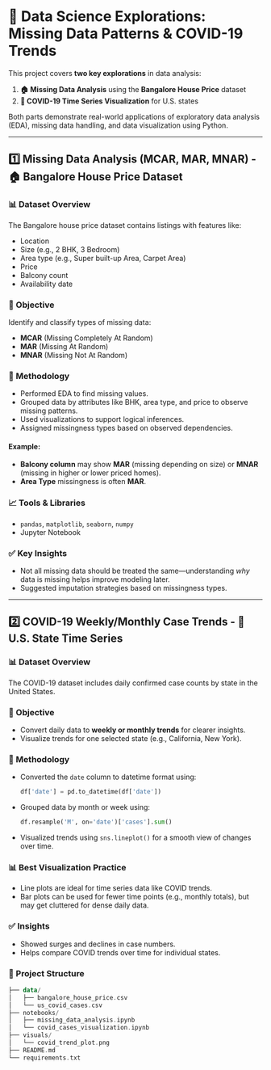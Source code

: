 # 🧪 Data Science Explorations: Missing Data Patterns & COVID-19 Trends

This project covers **two key explorations** in data analysis:

1. **🏠 Missing Data Analysis** using the **Bangalore House Price** dataset  
2. **🦠 COVID-19 Time Series Visualization** for U.S. states  

Both parts demonstrate real-world applications of exploratory data analysis (EDA), missing data handling, and data visualization using Python.

---

## 1️⃣ Missing Data Analysis (MCAR, MAR, MNAR) - 🏠 Bangalore House Price Dataset

### 📊 Dataset Overview

The Bangalore house price dataset contains listings with features like:
- Location  
- Size (e.g., 2 BHK, 3 Bedroom)  
- Area type (e.g., Super built-up Area, Carpet Area)  
- Price  
- Balcony count  
- Availability date  

### 🎯 Objective

Identify and classify types of missing data:
- **MCAR** (Missing Completely At Random)  
- **MAR** (Missing At Random)  
- **MNAR** (Missing Not At Random)  

### 🧠 Methodology

- Performed EDA to find missing values.  
- Grouped data by attributes like BHK, area type, and price to observe missing patterns.  
- Used visualizations to support logical inferences.  
- Assigned missingness types based on observed dependencies.  

#### Example:
- **Balcony column** may show **MAR** (missing depending on size) or **MNAR** (missing in higher or lower priced homes).  
- **Area Type** missingness is often **MAR**.

### 📈 Tools & Libraries

- `pandas`, `matplotlib`, `seaborn`, `numpy`  
- Jupyter Notebook  

### ✅ Key Insights

- Not all missing data should be treated the same—understanding *why* data is missing helps improve modeling later.  
- Suggested imputation strategies based on missingness types.

---

## 2️⃣ COVID-19 Weekly/Monthly Case Trends - 🦠 U.S. State Time Series

### 📊 Dataset Overview

The COVID-19 dataset includes daily confirmed case counts by state in the United States.

### 🎯 Objective

- Convert daily data to **weekly or monthly trends** for clearer insights.  
- Visualize trends for one selected state (e.g., California, New York).  

### 📅 Methodology

- Converted the `date` column to datetime format using:  
  ```python
  df['date'] = pd.to_datetime(df['date'])
  
- Grouped data by month or week using:
  ```python
  df.resample('M', on='date')['cases'].sum()

- Visualized trends using `sns.lineplot()` for a smooth view of changes over time.

### 📊 Best Visualization Practice
- Line plots are ideal for time series data like COVID trends.
- Bar plots can be used for fewer time points (e.g., monthly totals), but may get cluttered for dense daily data.

### ✅ Insights
- Showed surges and declines in case numbers.
- Helps compare COVID trends over time for individual states.

### 📂 Project Structure
```kotlin
├── data/
│   ├── bangalore_house_price.csv
│   └── us_covid_cases.csv
├── notebooks/
│   ├── missing_data_analysis.ipynb
│   └── covid_cases_visualization.ipynb
├── visuals/
│   └── covid_trend_plot.png
├── README.md
└── requirements.txt
